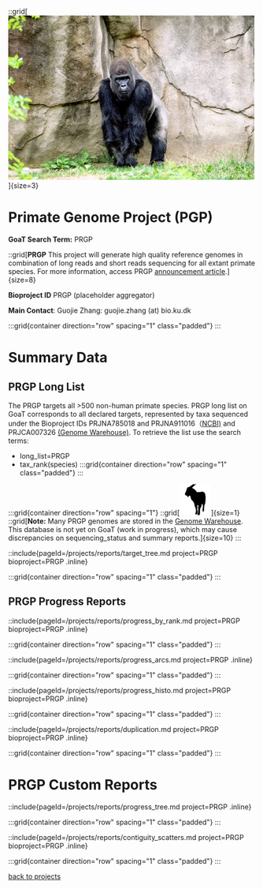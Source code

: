 ::grid[![GoaT](/static/images/prgp.jpeg)]{size=3}

# Primate Genome Project (PGP)

**GoaT Search Term:** PRGP

::grid[**PRGP** This project will generate high quality reference genomes in combination of long reads and short reads sequencing for all extant primate species. For more information, access PRGP [announcement article](https://www.ncbi.nlm.nih.gov/pmc/articles/PMC8920853/).]{size=8}

**Bioproject ID** PRGP (placeholder aggregator)

**Main Contact**: Guojie Zhang: guojie.zhang (at) bio.ku.dk

:::grid{container direction="row" spacing="1" class="padded"}
:::

# Summary Data

## PRGP Long List

The PRGP targets all >500 non-human primate species. PRGP long list on GoaT corresponds to all declared targets, represented by taxa sequenced under the Bioproject IDs PRJNA785018 and
PRJNA911016（[NCBI)](https://www.ncbi.nlm.nih.gov/bioproject/?term=PRJNA785018) and PRJCA007326 [(Genome Warehouse)](https://ngdc.cncb.ac.cn/bioproject/browse/PRJCA007326). To retrieve the list use the search terms:

- long_list=PRGP
- tax_rank(species)
  :::grid{container direction="row" spacing="1" class="padded"}
  :::

:::grid{container direction="row" spacing="1"}
::grid[![GoaT](/static/images/capra3.png)]{size=1}
::grid[**Note:** Many PRGP genomes are stored in the [Genome Warehouse](https://ngdc.cncb.ac.cn/gwh/). This database is not yet on GoaT (work in progress), which may cause discrepancies on sequencing_status and summary reports.]{size=10}
:::

::include{pageId=/projects/reports/target_tree.md project=PRGP bioproject=PRGP .inline}

:::grid{container direction="row" spacing="1" class="padded"}
:::

## PRGP Progress Reports

::include{pageId=/projects/reports/progress_by_rank.md project=PRGP bioproject=PRGP .inline}

:::grid{container direction="row" spacing="1" class="padded"}
:::

::include{pageId=/projects/reports/progress_arcs.md project=PRGP .inline}

:::grid{container direction="row" spacing="1" class="padded"}
:::

::include{pageId=/projects/reports/progress_histo.md project=PRGP bioproject=PRGP .inline}

:::grid{container direction="row" spacing="1" class="padded"}
:::

::include{pageId=/projects/reports/duplication.md project=PRGP bioproject=PRGP .inline}

:::grid{container direction="row" spacing="1" class="padded"}
:::

# PRGP Custom Reports

::include{pageId=/projects/reports/progress_tree.md project=PRGP .inline}

:::grid{container direction="row" spacing="1" class="padded"}
:::

::include{pageId=/projects/reports/contiguity_scatters.md project=PRGP bioproject=PRGP .inline}

:::grid{container direction="row" spacing="1" class="padded"}
:::

[back to projects](/projects)
